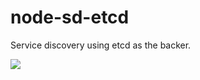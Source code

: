 node-sd-etcd
=================

Service discovery using etcd as the backer.

![](http://goodhunt.blogs.theledger.com/files/2013/10/o-HILARIOUSLY-BAD-TAXIDERMY-facebook-550x600.jpg)
